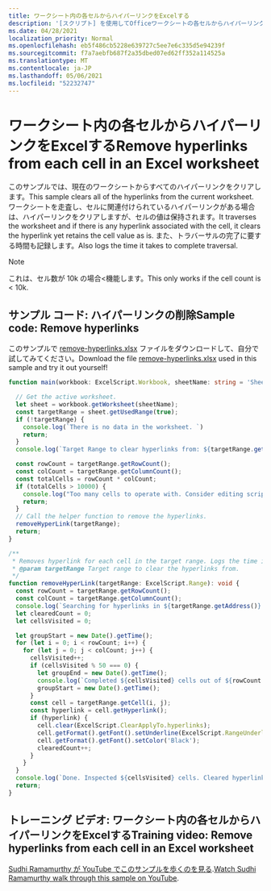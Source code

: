 ```yaml
---
title: ワークシート内の各セルからハイパーリンクをExcelする
description: '[スクリプト] を使用してOfficeワークシートの各セルからハイパーリンクを削除するExcelします。'
ms.date: 04/28/2021
localization_priority: Normal
ms.openlocfilehash: eb5f486cb5228e639727c5ee7e6c335d5e94239f
ms.sourcegitcommit: f7a7aebfb687f2a35dbed07ed62ff352a114525a
ms.translationtype: MT
ms.contentlocale: ja-JP
ms.lasthandoff: 05/06/2021
ms.locfileid: "52232747"
---
```

# <a name="remove-hyperlinks-from-each-cell-in-an-excel-worksheet"></a><span data-ttu-id="35f82-103">ワークシート内の各セルからハイパーリンクをExcelする</span><span class="sxs-lookup"><span data-stu-id="35f82-103">Remove hyperlinks from each cell in an Excel worksheet</span></span>

 <span data-ttu-id="35f82-104">このサンプルでは、現在のワークシートからすべてのハイパーリンクをクリアします。</span><span class="sxs-lookup"><span data-stu-id="35f82-104">This sample clears all of the hyperlinks from the current worksheet.</span></span> <span data-ttu-id="35f82-105">ワークシートを走査し、セルに関連付けられているハイパーリンクがある場合は、ハイパーリンクをクリアしますが、セルの値は保持されます。</span><span class="sxs-lookup"><span data-stu-id="35f82-105">It traverses the worksheet and if there is any hyperlink associated with the cell, it clears the hyperlink yet retains the cell value as is.</span></span> <span data-ttu-id="35f82-106">また、トラバーサルの完了に要する時間も記録します。</span><span class="sxs-lookup"><span data-stu-id="35f82-106">Also logs the time it takes to complete traversal.</span></span>

> [!NOTE]
> <span data-ttu-id="35f82-107">これは、セル数が 10k の場合<機能します。</span><span class="sxs-lookup"><span data-stu-id="35f82-107">This only works if the cell count is < 10k.</span></span>

## <a name="sample-code-remove-hyperlinks"></a><span data-ttu-id="35f82-108">サンプル コード: ハイパーリンクの削除</span><span class="sxs-lookup"><span data-stu-id="35f82-108">Sample code: Remove hyperlinks</span></span>

<span data-ttu-id="35f82-109">このサンプルで <a href="remove-hyperlinks.xlsx">remove-hyperlinks.xlsx</a> ファイルをダウンロードして、自分で試してみてください。</span><span class="sxs-lookup"><span data-stu-id="35f82-109">Download the file <a href="remove-hyperlinks.xlsx">remove-hyperlinks.xlsx</a> used in this sample and try it out yourself!</span></span>

```TypeScript
function main(workbook: ExcelScript.Workbook, sheetName: string = 'Sheet1') {

  // Get the active worksheet. 
  let sheet = workbook.getWorksheet(sheetName);
  const targetRange = sheet.getUsedRange(true);
  if (!targetRange) {
    console.log(`There is no data in the worksheet. `)
    return;
  }
  console.log(`Target Range to clear hyperlinks from: ${targetRange.getAddress()}`);

  const rowCount = targetRange.getRowCount();
  const colCount = targetRange.getColumnCount();
  const totalCells = rowCount * colCount;
  if (totalCells > 10000) {
    console.log("Too many cells to operate with. Consider editing script to use selected range and then remove hyperlinks in batches. " + targetRange.getAddress());
    return;
  }
  // Call the helper function to remove the hyperlinks. 
  removeHyperLink(targetRange);
  return;
}

/**
 * Removes hyperlink for each cell in the target range. Logs the time it takes to complete traversal.
 * @param targetRange Target range to clear the hyperlinks from.
 */
function removeHyperLink(targetRange: ExcelScript.Range): void {
  const rowCount = targetRange.getRowCount();
  const colCount = targetRange.getColumnCount();
  console.log(`Searching for hyperlinks in ${targetRange.getAddress()} which contains ${(rowCount * colCount)} cells`);
  let clearedCount = 0;
  let cellsVisited = 0;

  let groupStart = new Date().getTime();
  for (let i = 0; i < rowCount; i++) {
    for (let j = 0; j < colCount; j++) {
      cellsVisited++;
      if (cellsVisited % 50 === 0) {
        let groupEnd = new Date().getTime();
        console.log(`Completed ${cellsVisited} cells out of ${rowCount * colCount}. This group took: ${(groupEnd - groupStart) / 1000} seconds to complete.`);
        groupStart = new Date().getTime();
      }
      const cell = targetRange.getCell(i, j);
      const hyperlink = cell.getHyperlink();
      if (hyperlink) {
        cell.clear(ExcelScript.ClearApplyTo.hyperlinks);
        cell.getFormat().getFont().setUnderline(ExcelScript.RangeUnderlineStyle.none);
        cell.getFormat().getFont().setColor('Black');
        clearedCount++;
      }
    }
  }
  console.log(`Done. Inspected ${cellsVisited} cells. Cleared hyperlinks in: ${clearedCount} cells`);
  return;
}
```

## <a name="training-video-remove-hyperlinks-from-each-cell-in-an-excel-worksheet"></a><span data-ttu-id="35f82-110">トレーニング ビデオ: ワークシート内の各セルからハイパーリンクをExcelする</span><span class="sxs-lookup"><span data-stu-id="35f82-110">Training video: Remove hyperlinks from each cell in an Excel worksheet</span></span>

<span data-ttu-id="35f82-111">[Sudhi Ramamurthy が YouTube でこのサンプルを歩くのを見る](https://youtu.be/v20fdinxpHU).</span><span class="sxs-lookup"><span data-stu-id="35f82-111">[Watch Sudhi Ramamurthy walk through this sample on YouTube](https://youtu.be/v20fdinxpHU).</span></span>
